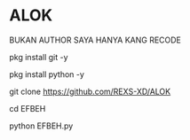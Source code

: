 # ALOK

BUKAN AUTHOR SAYA HANYA KANG RECODE

pkg install git -y


pkg install python -y


git clone https://github.com/REXS-XD/ALOK


cd EFBEH


python EFBEH.py
